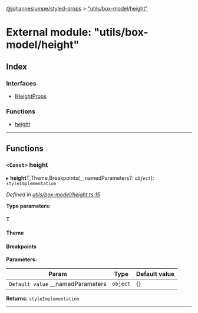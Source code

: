 [@johanneslumpe/styled-props](../README.md) > ["utils/box-model/height"](../modules/_utils_box_model_height_.md)

# External module: "utils/box-model/height"

## Index

### Interfaces

* [IHeightProps](../interfaces/_utils_box_model_height_.iheightprops.md)

### Functions

* [height](_utils_box_model_height_.md#height)

---

## Functions

<a id="height"></a>

### `<Const>` height

▸ **height**T,Theme,Breakpoints(__namedParameters?: *`object`*): `styleImplementation`

*Defined in [utils/box-model/height.ts:15](https://github.com/johanneslumpe/styled-props/blob/3abf398/src/utils/box-model/height.ts#L15)*

**Type parameters:**

#### T 
#### Theme 
#### Breakpoints 
**Parameters:**

| Param | Type | Default value |
| ------ | ------ | ------ |
| `Default value` __namedParameters | `object` |  {} |

**Returns:** `styleImplementation`

___

